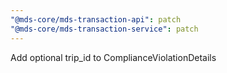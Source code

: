 ```yaml
---
"@mds-core/mds-transaction-api": patch
"@mds-core/mds-transaction-service": patch
---
```


Add optional trip_id to ComplianceViolationDetails
